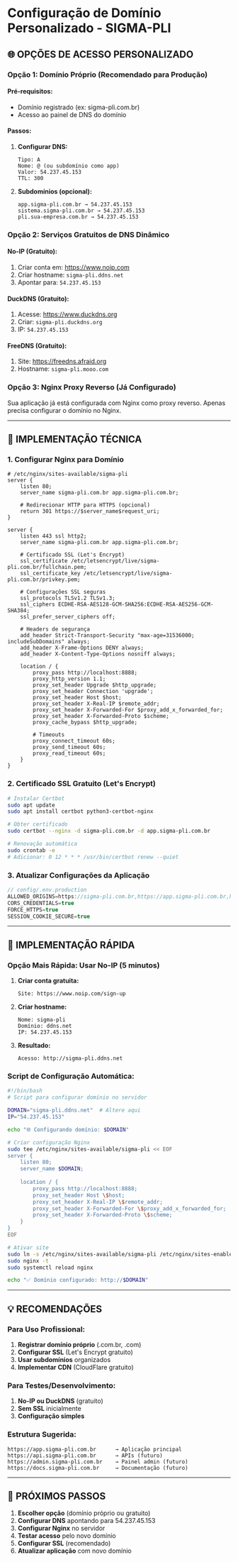 # Configuração de Domínio Personalizado - SIGMA-PLI

## 🌐 OPÇÕES DE ACESSO PERSONALIZADO

### **Opção 1: Domínio Próprio (Recomendado para Produção)**

#### Pré-requisitos:
- Domínio registrado (ex: sigma-pli.com.br)
- Acesso ao painel de DNS do domínio

#### Passos:
1. **Configurar DNS:**
   ```
   Tipo: A
   Nome: @ (ou subdomínio como app)
   Valor: 54.237.45.153
   TTL: 300
   ```

2. **Subdomínios (opcional):**
   ```
   app.sigma-pli.com.br → 54.237.45.153
   sistema.sigma-pli.com.br → 54.237.45.153
   pli.sua-empresa.com.br → 54.237.45.153
   ```

### **Opção 2: Serviços Gratuitos de DNS Dinâmico**

#### No-IP (Gratuito):
1. Criar conta em: https://www.noip.com
2. Criar hostname: `sigma-pli.ddns.net`
3. Apontar para: `54.237.45.153`

#### DuckDNS (Gratuito):
1. Acesse: https://www.duckdns.org
2. Criar: `sigma-pli.duckdns.org`
3. IP: `54.237.45.153`

#### FreeDNS (Gratuito):
1. Site: https://freedns.afraid.org
2. Hostname: `sigma-pli.mooo.com`

### **Opção 3: Nginx Proxy Reverso (Já Configurado)**

Sua aplicação já está configurada com Nginx como proxy reverso.
Apenas precisa configurar o domínio no Nginx.

---

## 🔧 IMPLEMENTAÇÃO TÉCNICA

### **1. Configurar Nginx para Domínio**

```nginx
# /etc/nginx/sites-available/sigma-pli
server {
    listen 80;
    server_name sigma-pli.com.br app.sigma-pli.com.br;
    
    # Redirecionar HTTP para HTTPS (opcional)
    return 301 https://$server_name$request_uri;
}

server {
    listen 443 ssl http2;
    server_name sigma-pli.com.br app.sigma-pli.com.br;
    
    # Certificado SSL (Let's Encrypt)
    ssl_certificate /etc/letsencrypt/live/sigma-pli.com.br/fullchain.pem;
    ssl_certificate_key /etc/letsencrypt/live/sigma-pli.com.br/privkey.pem;
    
    # Configurações SSL seguras
    ssl_protocols TLSv1.2 TLSv1.3;
    ssl_ciphers ECDHE-RSA-AES128-GCM-SHA256:ECDHE-RSA-AES256-GCM-SHA384;
    ssl_prefer_server_ciphers off;
    
    # Headers de segurança
    add_header Strict-Transport-Security "max-age=31536000; includeSubDomains" always;
    add_header X-Frame-Options DENY always;
    add_header X-Content-Type-Options nosniff always;
    
    location / {
        proxy_pass http://localhost:8888;
        proxy_http_version 1.1;
        proxy_set_header Upgrade $http_upgrade;
        proxy_set_header Connection 'upgrade';
        proxy_set_header Host $host;
        proxy_set_header X-Real-IP $remote_addr;
        proxy_set_header X-Forwarded-For $proxy_add_x_forwarded_for;
        proxy_set_header X-Forwarded-Proto $scheme;
        proxy_cache_bypass $http_upgrade;
        
        # Timeouts
        proxy_connect_timeout 60s;
        proxy_send_timeout 60s;
        proxy_read_timeout 60s;
    }
}
```

### **2. Certificado SSL Gratuito (Let's Encrypt)**

```bash
# Instalar Certbot
sudo apt update
sudo apt install certbot python3-certbot-nginx

# Obter certificado
sudo certbot --nginx -d sigma-pli.com.br -d app.sigma-pli.com.br

# Renovação automática
sudo crontab -e
# Adicionar: 0 12 * * * /usr/bin/certbot renew --quiet
```

### **3. Atualizar Configurações da Aplicação**

```javascript
// config/.env.production
ALLOWED_ORIGINS=https://sigma-pli.com.br,https://app.sigma-pli.com.br,http://54.237.45.153:8888
CORS_CREDENTIALS=true
FORCE_HTTPS=true
SESSION_COOKIE_SECURE=true
```

---

## 🚀 IMPLEMENTAÇÃO RÁPIDA

### **Opção Mais Rápida: Usar No-IP (5 minutos)**

1. **Criar conta gratuita:**
   ```
   Site: https://www.noip.com/sign-up
   ```

2. **Criar hostname:**
   ```
   Nome: sigma-pli
   Domínio: ddns.net
   IP: 54.237.45.153
   ```

3. **Resultado:**
   ```
   Acesso: http://sigma-pli.ddns.net
   ```

### **Script de Configuração Automática:**

```bash
#!/bin/bash
# Script para configurar domínio no servidor

DOMAIN="sigma-pli.ddns.net"  # Altere aqui
IP="54.237.45.153"

echo "🌐 Configurando domínio: $DOMAIN"

# Criar configuração Nginx
sudo tee /etc/nginx/sites-available/sigma-pli << EOF
server {
    listen 80;
    server_name $DOMAIN;
    
    location / {
        proxy_pass http://localhost:8888;
        proxy_set_header Host \$host;
        proxy_set_header X-Real-IP \$remote_addr;
        proxy_set_header X-Forwarded-For \$proxy_add_x_forwarded_for;
        proxy_set_header X-Forwarded-Proto \$scheme;
    }
}
EOF

# Ativar site
sudo ln -s /etc/nginx/sites-available/sigma-pli /etc/nginx/sites-enabled/
sudo nginx -t
sudo systemctl reload nginx

echo "✅ Domínio configurado: http://$DOMAIN"
```

---

## 💡 RECOMENDAÇÕES

### **Para Uso Profissional:**
1. **Registrar domínio próprio** (.com.br, .com)
2. **Configurar SSL** (Let's Encrypt gratuito)
3. **Usar subdomínios** organizados
4. **Implementar CDN** (CloudFlare gratuito)

### **Para Testes/Desenvolvimento:**
1. **No-IP ou DuckDNS** (gratuito)
2. **Sem SSL** inicialmente
3. **Configuração simples**

### **Estrutura Sugerida:**
```
https://app.sigma-pli.com.br      → Aplicação principal
https://api.sigma-pli.com.br      → APIs (futuro)
https://admin.sigma-pli.com.br    → Painel admin (futuro)
https://docs.sigma-pli.com.br     → Documentação (futuro)
```

---

## 🔧 PRÓXIMOS PASSOS

1. **Escolher opção** (domínio próprio ou gratuito)
2. **Configurar DNS** apontando para 54.237.45.153
3. **Configurar Nginx** no servidor
4. **Testar acesso** pelo novo domínio
5. **Configurar SSL** (recomendado)
6. **Atualizar aplicação** com novo domínio
